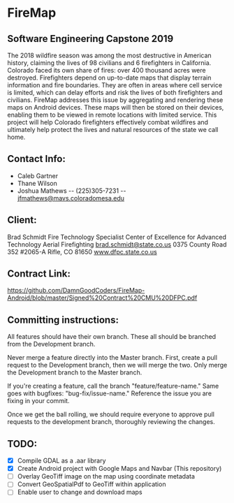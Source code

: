 # FireMap

## Software Engineering Capstone 2019

The 2018 wildfire season was among the most destructive in American history, claiming the lives of 98 civilians and 6 firefighters in California. Colorado faced its own share of fires: over 400 thousand acres were destroyed. Firefighters depend on up-to-date maps that display terrain information and fire boundaries. They are often in areas where cell service is limited, which can delay efforts and risk the lives of both firefighters and civilians.  FireMap addresses this issue by aggregating and rendering these maps on Android devices.  These maps will then be stored on their devices, enabling them to be viewed in remote locations with limited service.  This project will help Colorado firefighters effectively combat wildfires and ultimately help protect the lives and natural resources of the state we call home. 

## Contact Info:
- Caleb Gartner
- Thane Wilson
- Joshua Mathews
-- (225)305-7231
-- jfmathews@mavs.coloradomesa.edu

## Client:
Brad Schmidt 
Fire Technology Specialist 
Center of Excellence for Advanced Technology Aerial Firefighting
brad.schmidt@state.co.us
0375 County Road 352 #2065-A
Rifle, CO 81650
www.dfpc.state.co.us

## Contract Link:
https://github.com/DamnGoodCoders/FireMap-Android/blob/master/Signed%20Contract%20CMU%20DFPC.pdf

## Committing instructions:

All features should have their own branch.  These all should be branched from the Development branch.  

Never merge a feature directly into the Master branch.  First, create a pull request to the Development branch, then we will merge the two.  Only merge the Development branch to the Master branch.

If you're creating a feature, call the branch "feature/feature-name."  Same goes with bugfixes: "bug-fix/issue-name."  Reference the issue you are fixing in your commit.

Once we get the ball rolling, we should require everyone to approve pull requests to the development branch, thoroughly reviewing the changes.

## TODO:

- [x] Compile GDAL as a .aar library
- [x] Create Android project with Google Maps and Navbar (This repository)
- [ ] Overlay GeoTiff image on the map using coordinate metadata
- [ ] Convert GeoSpatialPdf to GeoTiff within application
- [ ] Enable user to change and download maps
